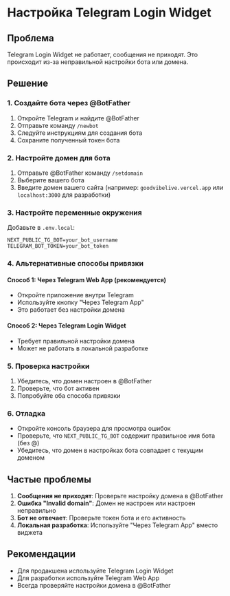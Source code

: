 # Настройка Telegram Login Widget

## Проблема
Telegram Login Widget не работает, сообщения не приходят. Это происходит из-за неправильной настройки бота или домена.

## Решение

### 1. Создайте бота через @BotFather
1. Откройте Telegram и найдите @BotFather
2. Отправьте команду `/newbot`
3. Следуйте инструкциям для создания бота
4. Сохраните полученный токен бота

### 2. Настройте домен для бота
1. Отправьте @BotFather команду `/setdomain`
2. Выберите вашего бота
3. Введите домен вашего сайта (например: `goodvibelive.vercel.app` или `localhost:3000` для разработки)

### 3. Настройте переменные окружения
Добавьте в `.env.local`:
```
NEXT_PUBLIC_TG_BOT=your_bot_username
TELEGRAM_BOT_TOKEN=your_bot_token
```

### 4. Альтернативные способы привязки

#### Способ 1: Через Telegram Web App (рекомендуется)
- Откройте приложение внутри Telegram
- Используйте кнопку "Через Telegram App"
- Это работает без настройки домена

#### Способ 2: Через Telegram Login Widget
- Требует правильной настройки домена
- Может не работать в локальной разработке

### 5. Проверка настройки
1. Убедитесь, что домен настроен в @BotFather
2. Проверьте, что бот активен
3. Попробуйте оба способа привязки

### 6. Отладка
- Откройте консоль браузера для просмотра ошибок
- Проверьте, что `NEXT_PUBLIC_TG_BOT` содержит правильное имя бота (без @)
- Убедитесь, что домен в настройках бота совпадает с текущим доменом

## Частые проблемы

1. **Сообщения не приходят**: Проверьте настройку домена в @BotFather
2. **Ошибка "Invalid domain"**: Домен не настроен или настроен неправильно
3. **Бот не отвечает**: Проверьте токен бота и его активность
4. **Локальная разработка**: Используйте "Через Telegram App" вместо виджета

## Рекомендации
- Для продакшена используйте Telegram Login Widget
- Для разработки используйте Telegram Web App
- Всегда проверяйте настройки домена в @BotFather
